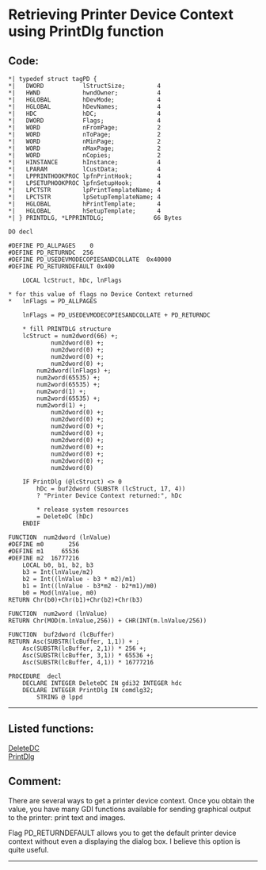 <link rel="stylesheet" type="text/css" href="../css/win32api.css">  
<link rel="stylesheet" href="https://cdnjs.cloudflare.com/ajax/libs/font-awesome/4.7.0/css/font-awesome.min.css">

# Retrieving Printer Device Context using PrintDlg function

## Code:
```foxpro  
*| typedef struct tagPD {
*|   DWORD           lStructSize;         4
*|   HWND            hwndOwner;           4
*|   HGLOBAL         hDevMode;            4
*|   HGLOBAL         hDevNames;           4
*|   HDC             hDC;                 4
*|   DWORD           Flags;               4
*|   WORD            nFromPage;           2
*|   WORD            nToPage;             2
*|   WORD            nMinPage;            2
*|   WORD            nMaxPage;            2
*|   WORD            nCopies;             2
*|   HINSTANCE       hInstance;           4
*|   LPARAM          lCustData;           4
*|   LPPRINTHOOKPROC lpfnPrintHook;       4
*|   LPSETUPHOOKPROC lpfnSetupHook;       4
*|   LPCTSTR         lpPrintTemplateName; 4
*|   LPCTSTR         lpSetupTemplateName; 4
*|   HGLOBAL         hPrintTemplate;      4
*|   HGLOBAL         hSetupTemplate;      4
*| } PRINTDLG, *LPPRINTDLG;              66 Bytes

DO decl

#DEFINE PD_ALLPAGES    0
#DEFINE PD_RETURNDC  256
#DEFINE PD_USEDEVMODECOPIESANDCOLLATE  0x40000
#DEFINE PD_RETURNDEFAULT 0x400

	LOCAL lcStruct, hDc, lnFlags

* for this value of flags no Device Context returned
*	lnFlags = PD_ALLPAGES

	lnFlags = PD_USEDEVMODECOPIESANDCOLLATE + PD_RETURNDC
	
	* fill PRINTDLG structure
	lcStruct = num2dword(66) +;
			num2dword(0) +;
			num2dword(0) +;
			num2dword(0) +;
			num2dword(0) +;
		num2dword(lnFlags) +;
		num2word(65535) +;
		num2word(65535) +;
		num2word(1) +;
		num2word(65535) +;
		num2word(1) +;
			num2dword(0) +;
			num2dword(0) +;
			num2dword(0) +;
			num2dword(0) +;
			num2dword(0) +;
			num2dword(0) +;
			num2dword(0) +;
			num2dword(0) +;
			num2dword(0)

	IF PrintDlg (@lcStruct) <> 0
		hDc = buf2dword (SUBSTR (lcStruct, 17, 4))
		? "Printer Device Context returned:", hDc
		
		* release system resources
		= DeleteDC (hDc)
	ENDIF

FUNCTION  num2dword (lnValue)
#DEFINE m0       256
#DEFINE m1     65536
#DEFINE m2  16777216
	LOCAL b0, b1, b2, b3
	b3 = Int(lnValue/m2)
	b2 = Int((lnValue - b3 * m2)/m1)
	b1 = Int((lnValue - b3*m2 - b2*m1)/m0)
	b0 = Mod(lnValue, m0)
RETURN Chr(b0)+Chr(b1)+Chr(b2)+Chr(b3)

FUNCTION  num2word (lnValue)
RETURN Chr(MOD(m.lnValue,256)) + CHR(INT(m.lnValue/256))

FUNCTION  buf2dword (lcBuffer)
RETURN Asc(SUBSTR(lcBuffer, 1,1)) + ;
	Asc(SUBSTR(lcBuffer, 2,1)) * 256 +;
	Asc(SUBSTR(lcBuffer, 3,1)) * 65536 +;
	Asc(SUBSTR(lcBuffer, 4,1)) * 16777216

PROCEDURE  decl
	DECLARE INTEGER DeleteDC IN gdi32 INTEGER hdc
    DECLARE INTEGER PrintDlg IN comdlg32;
		STRING @ lppd  
```  
***  


## Listed functions:
[DeleteDC](../libraries/gdi32/DeleteDC.md)  
[PrintDlg](../libraries/comdlg32/PrintDlg.md)  

## Comment:
There are several ways to get a printer device context. Once you obtain the value, you have many GDI functions available for sending graphical output to the printer: print text and images.  
  
Flag PD_RETURNDEFAULT allows you to get the default printer device context without even a displaying the dialog box. I believe this option is quite useful.  
  
***  

